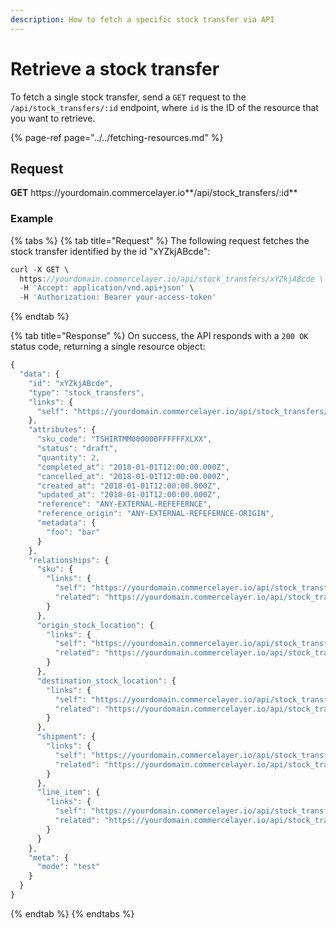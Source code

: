 ```yaml
---
description: How to fetch a specific stock transfer via API
---
```


# Retrieve a stock transfer

To fetch a single stock transfer, send a `GET` request to the `/api/stock_transfers/:id` endpoint, where `id` is the ID of the resource that you want to retrieve.

{% page-ref page="../../fetching-resources.md" %}

## Request

**GET** https://<i></i>yourdomain.commercelayer.io**/api/stock_transfers/:id**

### **Example**

{% tabs %}
{% tab title="Request" %}
The following request fetches the stock transfer identified by the id "xYZkjABcde":

```javascript
curl -X GET \
  https://yourdomain.commercelayer.io/api/stock_transfers/xYZkjABcde \
  -H 'Accept: application/vnd.api+json' \
  -H 'Authorization: Bearer your-access-token'
```
{% endtab %}

{% tab title="Response" %}
On success, the API responds with a `200 OK` status code, returning a single resource object:

```javascript
{
  "data": {
    "id": "xYZkjABcde",
    "type": "stock_transfers",
    "links": {
      "self": "https://yourdomain.commercelayer.io/api/stock_transfers/xYZkjABcde"
    },
    "attributes": {
      "sku_code": "TSHIRTMM000000FFFFFFXLXX",
      "status": "draft",
      "quantity": 2,
      "completed_at": "2018-01-01T12:00:00.000Z",
      "cancelled_at": "2018-01-01T12:00:00.000Z",
      "created_at": "2018-01-01T12:00:00.000Z",
      "updated_at": "2018-01-01T12:00:00.000Z",
      "reference": "ANY-EXTERNAL-REFEFERNCE",
      "reference_origin": "ANY-EXTERNAL-REFEFERNCE-ORIGIN",
      "metadata": {
        "foo": "bar"
      }
    },
    "relationships": {
      "sku": {
        "links": {
          "self": "https://yourdomain.commercelayer.io/api/stock_transfers/xYZkjABcde/relationships/sku",
          "related": "https://yourdomain.commercelayer.io/api/stock_transfers/xYZkjABcde/sku"
        }
      },
      "origin_stock_location": {
        "links": {
          "self": "https://yourdomain.commercelayer.io/api/stock_transfers/xYZkjABcde/relationships/origin_stock_location",
          "related": "https://yourdomain.commercelayer.io/api/stock_transfers/xYZkjABcde/origin_stock_location"
        }
      },
      "destination_stock_location": {
        "links": {
          "self": "https://yourdomain.commercelayer.io/api/stock_transfers/xYZkjABcde/relationships/destination_stock_location",
          "related": "https://yourdomain.commercelayer.io/api/stock_transfers/xYZkjABcde/destination_stock_location"
        }
      },
      "shipment": {
        "links": {
          "self": "https://yourdomain.commercelayer.io/api/stock_transfers/xYZkjABcde/relationships/shipment",
          "related": "https://yourdomain.commercelayer.io/api/stock_transfers/xYZkjABcde/shipment"
        }
      },
      "line_item": {
        "links": {
          "self": "https://yourdomain.commercelayer.io/api/stock_transfers/xYZkjABcde/relationships/line_item",
          "related": "https://yourdomain.commercelayer.io/api/stock_transfers/xYZkjABcde/line_item"
        }
      }
    },
    "meta": {
      "mode": "test"
    }
  }
}
```
{% endtab %}
{% endtabs %}

